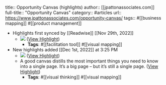 title:: Opportunity Canvas (highlights)
author:: [[jpattonassociates.com]]
full-title:: "Opportunity Canvas"
category:: #articles
url:: https://www.jpattonassociates.com/opportunity-canvas/
tags:: #[[business mapping]] #[[product management]]

- Highlights first synced by [[Readwise]] [[Nov 29th, 2022]]
	- ![](https://lh3.googleusercontent.com/9cnsAQKXvNL1UJoxkiKImmfAkG4--yiYU2ymYD_5C1NHIfIEL7E5K0-5rL3GgZ8SG_d-TZDvnDaT_hs5x0tM65fQJkhGRSzedMkQ1UafSVjAbsaMyYpejWkvURNqw9iQhg9S0gT_WR5fBvf08A) ([View Highlight](https://read.readwise.io/read/01gk06ysntmzpmet236fg47rdb))
		- **Tags**: #[[facilitation tool]] #[[visual mapping]]
- New highlights added [[Dec 1st, 2022]] at 3:25 PM
	- ![](https://lh5.googleusercontent.com/uiKe0NBLJDKEo_TG_-6uPorCi_05YqRcy8LaCeRMhZDThqQv7g7YOkum4bS4G33XgRSiWYcIw0M82mIAF_EPl77DJmq-H8azIzz_sEe0XbdOLFnquuPTClGJu1No4pP6CVg_ooJEeGEa7WUVvw) ([View Highlight](https://read.readwise.io/read/01gk5xy3dazy8bywy96hk4mhsf))
	- A good canvas distills the most important things you need to know into a single page. It’s a big page – but it’s still a single page. ([View Highlight](https://read.readwise.io/read/01gk5xyh3hxq5zse3wsgxch475))
		- **Tags**: #[[visual thinking]] #[[visual mapping]]